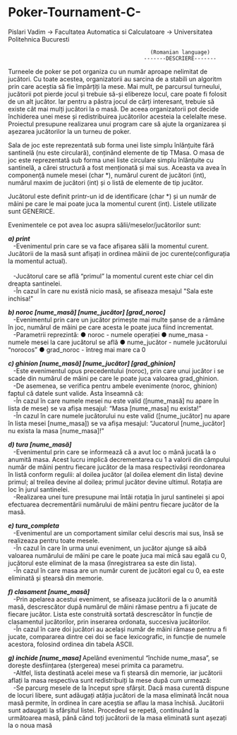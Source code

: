 # Poker-Tournament-C-
Pislari Vadim -> Facultatea Automatica si Calculatoare -> Universitatea Politehnica Bucuresti

                                                 (Romanian language)
                                               -------DESCRIERE-------
 Turneele de poker se pot organiza cu un număr aproape nelimitat de jucători. Cu toate acestea, organizatorii au sarcina de a stabili un algoritm prin care aceștia să fie împărțiți la mese. Mai mult, pe parcursul turneului, jucătorii pot pierde jocul și trebuie să-și elibereze locul, care poate fi folosit de un alt jucător. Iar pentru a păstra jocul de cărți interesant, trebuie să existe cât mai mulți jucători la o masă. De aceea organizatorii pot decide închiderea unei mese și redistribuirea jucătorilor acesteia la celelalte mese. Proiectul presupune realizarea unui program care să ajute la organizarea și așezarea jucătorilor la un turneu de poker.
 
 Sala de joc este reprezentată sub forma unei liste simplu înlănțuite fără santinelă (nu este circulară), conținând elemente de tip TMasa. O masa de joc este reprezentată sub forma unei liste circulare simplu înlănțuite cu santinelă, a cărei structură a fost menționată și mai sus. Aceasta va avea în componență numele mesei (char *), numărul curent de jucători (int), numărul maxim de jucători (int) și o listă de elemente de tip jucător. 

Jucătorul este definit printr-un id de identificare (char *) și un număr de mâini pe care le mai poate juca la momentul curent (int). Listele utilizate sunt GENERICE. 

Evenimentele ce pot avea loc asupra sălii/meselor/jucătorilor sunt: 
  
<b><i>a) print </i></b>
</br>&nbsp;&nbsp;&nbsp;-Evenimentul prin care se va face afișarea sălii la momentul curent. Jucătorii de la masă sunt afișați in ordinea mâinii de joc curente(configurația la momentul actual).            
</br>&nbsp;&nbsp;&nbsp;-Jucătorul care se află “primul” la momentul curent este chiar cel din dreapta santinelei. 
</br>&nbsp;&nbsp;&nbsp;-În cazul în care nu există nicio masă, se afiseaza mesajul "Sala este inchisa!"

<b><i>b) noroc [nume_masă] [nume_jucător] [grad_noroc] </i></b>
</br>&nbsp;&nbsp;&nbsp;-Evenimentul prin care un jucător primește mai multe șanse de a rămâne în joc, numărul de mâini pe care acesta le poate juca fiind incrementat. 
</br>&nbsp;&nbsp;&nbsp;-Parametrii reprezintă: ● noroc - numele operației ● nume_masa - numele mesei la care jucătorul se află ● nume_jucător - numele jucătorului “norocos” ● grad_noroc - întreg mai mare ca 0 

<b><i>c) ghinion [nume_masă] [nume_jucător] [grad_ghinion]</i></b> 
</br>&nbsp;&nbsp;&nbsp;-Este evenimentul opus precedentului (noroc), prin care unui jucător i se scade  din numărul de mâini pe care le poate juca valoarea grad_ghinion. 
</br>&nbsp;&nbsp;&nbsp;-De asemenea, se verifica pentru ambele evenimente (noroc, ghinion) faptul că datele sunt valide.
Asta înseamnă că:
</br>&nbsp;&nbsp;&nbsp;-În cazul în care numele mesei nu este valid ([nume_masă] nu apare în lista de mese) se va afișa mesajul: “​Masa [nume_masa] nu exista!” 
</br>&nbsp;&nbsp;&nbsp;-În cazul în care numele jucătorului nu este valid ([nume_jucător] nu apare în lista mesei [nume_masa]) se va afișa mesajul: “Jucatorul [nume_jucător] nu exista la masa [nume_masa]!” 

<b><i>d) tura [nume_masă]  </i></b>
</br>&nbsp;&nbsp;&nbsp;-Evenimentul prin care se informează că a avut loc o mână jucată la o anumită masa. Acest lucru implică decrementarea cu 1 a valorii din câmpului număr de mâini pentru fiecare jucător de la masa respectivăși reordonarea în listă conform regulii: al doilea jucător (al doilea element din lista) devine primul; al treilea devine al doilea; primul jucător devine ultimul. Rotația are loc în jurul santinelei. 
</br>&nbsp;&nbsp;&nbsp;-Realizarea unei ture presupune mai întâi rotația în jurul santinelei și apoi efectuarea decrementării numărului de mâini pentru fiecare jucător de la masă. 

<b><i>e) tura_completa </i></b>
</br>&nbsp;&nbsp;&nbsp;-Evenimentul are un comportament similar celui descris mai sus, însă se realizeaza pentru toate mesele. 
</br>&nbsp;&nbsp;&nbsp;-În cazul în care în urma unui eveniment, un jucător ajunge să aibă valoarea numărului de mâini pe care le poate juca mai mică sau egală cu 0, jucătorul este eliminat de la masa (înregistrarea sa este din lista). 
</br>&nbsp;&nbsp;&nbsp;-În cazul în care masa are un număr curent de jucători egal cu 0, ea este eliminată și ștearsă din memorie.
 
<b><i>f) clasament [nume_masă]</i></b> 
</br>&nbsp;&nbsp;&nbsp;-Prin apelarea acestui eveniment, se afiseaza jucătorii de la o anumită masă, descrescător după numărul de mâini rămase pentru a fi jucate de fiecare jucător. Lista este construită sortată descrescător în funcție de clasamentul jucătorilor, prin inserarea ordonata, succesiva jucătorilor. 
</br>&nbsp;&nbsp;&nbsp;-În cazul în care doi jucători au același număr de mâini rămase pentru a fi jucate, compararea dintre cei doi se face lexicografic, in funcție de numele acestora, folosind ordinea din tabela ASCII. 

<b><i>g) inchide [nume_masa] </i></b>
Apelând evenimentul “închide nume_masa”, se dorește desființarea (ștergerea) mesei primita ca parametru. 
</br>&nbsp;&nbsp;&nbsp;-Altfel, lista destinată acelei mese va fi ștearsă din memorie, iar jucătorii aflați la masa respectiva sunt redistribuiți la mese după cum urmează: 
</br>&nbsp;&nbsp;&nbsp;-Se parcurg mesele de la început spre sfârșit. Dacă masa curentă dispune de locuri libere, sunt adăugați atâția jucători de la masa eliminată încât noua masă permite, în ordinea în care aceștia se aflau la masa închisă. Jucătorii sunt adaugati la sfârșitul listei. Procedeul se repetă, continuând la următoarea masă, până când toți jucătorii de la masa eliminată sunt așezați la o noua masă 

